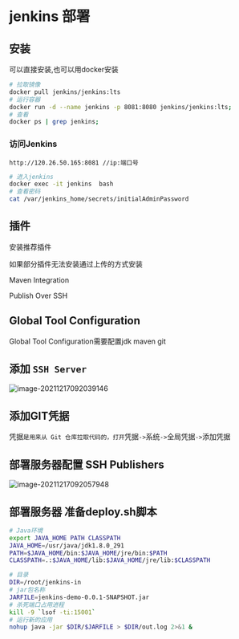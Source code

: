 # jenkins 部署

## 安装

可以直接安装,也可以用docker安装

```sh
# 拉取镜像
docker pull jenkins/jenkins:lts
# 运行容器
docker run -d --name jenkins -p 8081:8080 jenkins/jenkins:lts;
# 查看
docker ps | grep jenkins;
```

### 访问Jenkins

```
http://120.26.50.165:8081 //ip:端口号
```

```sh
# 进入jenkins 
docker exec -it jenkins  bash
# 查看密码
cat /var/jenkins_home/secrets/initialAdminPassword 
```

## 插件

安装推荐插件

如果部分插件无法安装通过上传的方式安装

Maven Integration

Publish Over SSH

## Global Tool Configuration

Global Tool Configuration需要配置jdk maven git 



## 添加 `SSH Server`

![image-20211217092039146](https://cruder-figure-bed.oss-cn-beijing.aliyuncs.com/markdown/2021/12/17/09-20-39-500.png)

## 添加GIT凭据

凭据` 是用来从 Git 仓库拉取代码的，打开 `凭据` -> `系统` -> `全局凭据` -> `添加凭据

## 部署服务器配置 SSH Publishers

![image-20211217092057948](https://cruder-figure-bed.oss-cn-beijing.aliyuncs.com/markdown/2021/12/17/09-20-58-251.png)

## 部署服务器 准备deploy.sh脚本

```sh
# Java环境
export JAVA_HOME PATH CLASSPATH
JAVA_HOME=/usr/java/jdk1.8.0_291
PATH=$JAVA_HOME/bin:$JAVA_HOME/jre/bin:$PATH
CLASSPATH=.:$JAVA_HOME/lib:$JAVA_HOME/jre/lib:$CLASSPATH

# 目录
DIR=/root/jenkins-in
# jar包名称
JARFILE=jenkins-demo-0.0.1-SNAPSHOT.jar
# 杀死端口占用进程
kill -9 `lsof -ti:15001`
# 运行新的应用
nohup java -jar $DIR/$JARFILE > $DIR/out.log 2>&1 &
```

